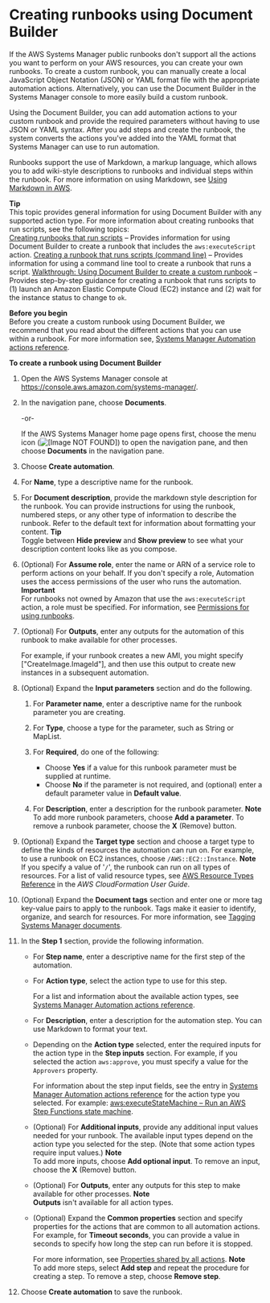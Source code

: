 # Creating runbooks using Document Builder<a name="automation-document-builder"></a>

If the AWS Systems Manager public runbooks don't support all the actions you want to perform on your AWS resources, you can create your own runbooks\. To create a custom runbook, you can manually create a local JavaScript Object Notation \(JSON\) or YAML format file with the appropriate automation actions\. Alternatively, you can use the Document Builder in the Systems Manager console to more easily build a custom runbook\.

Using the Document Builder, you can add automation actions to your custom runbook and provide the required parameters without having to use JSON or YAML syntax\. After you add steps and create the runbook, the system converts the actions you've added into the YAML format that Systems Manager can use to run automation\.

Runbooks support the use of Markdown, a markup language, which allows you to add wiki\-style descriptions to runbooks and individual steps within the runbook\. For more information on using Markdown, see [Using Markdown in AWS](https://docs.aws.amazon.com/general/latest/gr/aws-markdown.html)\.

**Tip**  
This topic provides general information for using Document Builder with any supported action type\. For more information about creating runbooks that run scripts, see the following topics:  
[Creating runbooks that run scripts](automation-document-script.md) – Provides information for using Document Builder to create a runbook that includes the `aws:executeScript` action\.
[Creating a runbook that runs scripts \(command line\)](automation-document-script-commandline.md) – Provides information for using a command line tool to create a runbook that runs a script\.
[ Walkthrough: Using Document Builder to create a custom runbook](automation-walk-document-builder.md) – Provides step\-by\-step guidance for creating a runbook that runs scripts to \(1\) launch an Amazon Elastic Compute Cloud \(EC2\) instance and \(2\) wait for the instance status to change to `ok`\.

**Before you begin**  
Before you create a custom runbook using Document Builder, we recommend that you read about the different actions that you can use within a runbook\. For more information see, [Systems Manager Automation actions reference](automation-actions.md)\.

**To create a runbook using Document Builder**

1. Open the AWS Systems Manager console at [https://console\.aws\.amazon\.com/systems\-manager/](https://console.aws.amazon.com/systems-manager/)\.

1. In the navigation pane, choose **Documents**\.

   \-or\-

   If the AWS Systems Manager home page opens first, choose the menu icon \(![\[Image NOT FOUND\]](http://docs.aws.amazon.com/systems-manager/latest/userguide/images/menu-icon-small.png)\) to open the navigation pane, and then choose **Documents** in the navigation pane\.

1. Choose **Create automation**\.

1. For **Name**, type a descriptive name for the runbook\.

1. For **Document description**, provide the markdown style description for the runbook\. You can provide instructions for using the runbook, numbered steps, or any other type of information to describe the runbook\. Refer to the default text for information about formatting your content\.
**Tip**  
Toggle between **Hide preview** and **Show preview** to see what your description content looks like as you compose\.

1. \(Optional\) For **Assume role**, enter the name or ARN of a service role to perform actions on your behalf\. If you don't specify a role, Automation uses the access permissions of the user who runs the automation\.
**Important**  
For runbooks not owned by Amazon that use the `aws:executeScript` action, a role must be specified\. For information, see [Permissions for using runbooks](automation-document-script.md#execution-permissions)\.

1. \(Optional\) For **Outputs**, enter any outputs for the automation of this runbook to make available for other processes\. 

   For example, if your runbook creates a new AMI, you might specify \["CreateImage\.ImageId"\], and then use this output to create new instances in a subsequent automation\.

1. \(Optional\) Expand the **Input parameters** section and do the following\.

   1. For **Parameter name**, enter a descriptive name for the runbook parameter you are creating\.

   1. For **Type**, choose a type for the parameter, such as String or MapList\.

   1. For **Required**, do one of the following: 
      + Choose **Yes** if a value for this runbook parameter must be supplied at runtime\.
      + Choose **No** if the parameter is not required, and \(optional\) enter a default parameter value in **Default value**\.

   1. For **Description**, enter a description for the runbook parameter\.
**Note**  
To add more runbook parameters, choose **Add a parameter**\. To remove a runbook parameter, choose the **X** \(Remove\) button\.

1. \(Optional\) Expand the **Target type** section and choose a target type to define the kinds of resources the automation can run on\. For example, to use a runbook on EC2 instances, choose `/AWS::EC2::Instance`\.
**Note**  
If you specify a value of '`/`', the runbook can run on all types of resources\. For a list of valid resource types, see [AWS Resource Types Reference](https://docs.aws.amazon.com/AWSCloudFormation/latest/UserGuide/aws-template-resource-type-ref.html) in the *AWS CloudFormation User Guide*\.

1. \(Optional\) Expand the **Document tags** section and enter one or more tag key\-value pairs to apply to the runbook\. Tags make it easier to identify, organize, and search for resources\. For more information, see [Tagging Systems Manager documents](tagging-documents.md)\.

1. In the **Step 1** section, provide the following information\.
   + For **Step name**, enter a descriptive name for the first step of the automation\.
   + For **Action type**, select the action type to use for this step\.

     For a list and information about the available action types, see [Systems Manager Automation actions reference](automation-actions.md)\.
   + For **Description**, enter a description for the automation step\. You can use Markdown to format your text\.
   + Depending on the **Action type** selected, enter the required inputs for the action type in the **Step inputs** section\. For example, if you selected the action `aws:approve`, you must specify a value for the `Approvers` property\.

     For information about the step input fields, see the entry in [Systems Manager Automation actions reference](automation-actions.md) for the action type you selected\. For example: [aws:executeStateMachine – Run an AWS Step Functions state machine](automation-action-executeStateMachine.md)\.
   + \(Optional\) For **Additional inputs**, provide any additional input values needed for your runbook\. The available input types depend on the action type you selected for the step\. \(Note that some action types require input values\.\)
**Note**  
To add more inputs, choose **Add optional input**\. To remove an input, choose the **X** \(Remove\) button\.
   + \(Optional\) For **Outputs**, enter any outputs for this step to make available for other processes\.
**Note**  
**Outputs** isn't available for all action types\.
   + \(Optional\) Expand the **Common properties** section and specify properties for the actions that are common to all automation actions\. For example, for **Timeout seconds**, you can provide a value in seconds to specify how long the step can run before it is stopped\.

     For more information, see [Properties shared by all actions](automation-actions.md#automation-common)\.
**Note**  
To add more steps, select **Add step** and repeat the procedure for creating a step\. To remove a step, choose **Remove step**\.

1. Choose **Create automation** to save the runbook\.